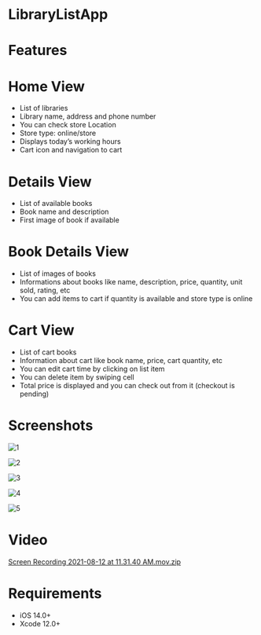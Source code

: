 # LibraryListApp

# Features

  # Home View
   - List of libraries
   - Library name, address and phone number
   - You can check store Location
   - Store type: online/store
   - Displays today’s working hours
   - Cart icon and navigation to cart

  # Details View
   - List of available books
   - Book name and description
   - First image of book if available

  # Book Details View
   - List of images of books
   - Informations about books like name, description, price, quantity, unit sold, rating, etc
   - You can add items to cart if quantity is available and store type is online

  # Cart View
   - List of cart books
   - Information about cart like book name, price, cart quantity, etc
   - You can edit cart time by clicking on list item
   - You can delete item by swiping cell
   - Total price is displayed and you can check out from it (checkout is pending)

# Screenshots

![1](https://user-images.githubusercontent.com/56722459/129156029-7d8055b0-6839-4b3c-b9c9-50288dc8f367.png)

![2](https://user-images.githubusercontent.com/56722459/129156043-55449903-6f4d-4ada-bd0e-57676371c6e0.png)

![3](https://user-images.githubusercontent.com/56722459/129156047-5406e7b6-a4b2-453e-922d-0648be23f9e8.png)

![4](https://user-images.githubusercontent.com/56722459/129156052-3f8e9441-046c-421f-905b-0113ab50a030.png)

![5](https://user-images.githubusercontent.com/56722459/129156054-c88a59f8-9a70-4d3a-b3a6-05929c82e460.png)


# Video
[Screen Recording 2021-08-12 at 11.31.40 AM.mov.zip](https://github.com/krishnmobilehub/LibraryListApp/files/6973177/Screen.Recording.2021-08-12.at.11.31.40.AM.mov.zip)


# Requirements
- iOS 14.0+
- Xcode 12.0+
